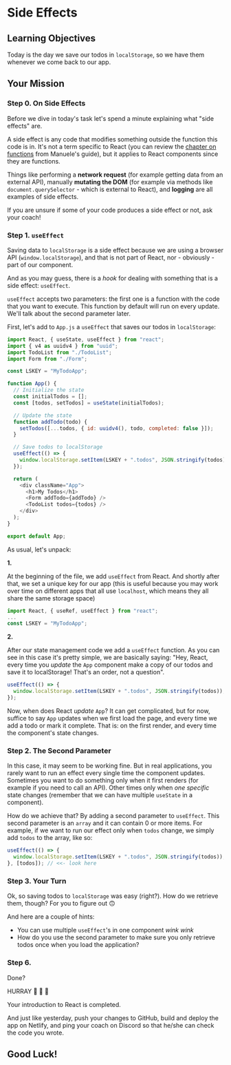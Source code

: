 # Side Effects

## Learning Objectives

Today is the day we save our todos in `localStorage`, so we have them whenever we come back to our app.

## Your Mission

### Step 0. On Side Effects

Before we dive in today's task let's spend a minute explaining what "side effects" are.

A side effect is any code that modifies something outside the function this code is in. It's not a term specific to React (you can review the [chapter on functions](https://www.notion.so/mjsarfatti/Enough-JS-to-Be-Dangerous-d3be5beb31ad4778ada7161fb2cc1a7b#5bada0ad2ac84f56a84871dbfa28f714) from Manuele's guide), but it applies to React components since they are functions.

Things like performing a **network request** (for example getting data from an external API), manually **mutating the DOM** (for example via methods like `document.querySelector` - which is external to React), and **logging** are all examples of side effects.

If you are unsure if some of your code produces a side effect or not, ask your coach!

### Step 1. `useEffect`

Saving data to `localStorage` is a side effect because we are using a browser API (`window.localStorage`), and that is not part of React, nor - obviously - part of our component.

And as you may guess, there is a _hook_ for dealing with something that is a side effect: `useEffect`.

`useEffect` accepts two parameters: the first one is a function with the code that you want to execute. This function by default will run on every update. We'll talk about the second parameter later.

First, let's add to `App.js` a `useEffect` that saves our todos in `localStorage`:

```js
import React, { useState, useEffect } from "react";
import { v4 as uuidv4 } from "uuid";
import TodoList from "./TodoList";
import Form from "./Form";

const LSKEY = "MyTodoApp";

function App() {
  // Initialize the state
  const initialTodos = [];
  const [todos, setTodos] = useState(initialTodos);

  // Update the state
  function addTodo(todo) {
    setTodos([...todos, { id: uuidv4(), todo, completed: false }]);
  }

  // Save todos to localStorage
  useEffect(() => {
    window.localStorage.setItem(LSKEY + ".todos", JSON.stringify(todos));
  });

  return (
    <div className="App">
      <h1>My Todos</h1>
      <Form addTodo={addTodo} />
      <TodoList todos={todos} />
    </div>
  );
}

export default App;
```

As usual, let's unpack:

**1.**

At the beginning of the file, we add `useEffect` from React. And shortly after that, we set a unique key for our app (this is useful because you may work over time on different apps that all use `localhost`, which means they all share the same storage space)

```js
import React, { useRef, useEffect } from "react";
...
const LSKEY = "MyTodoApp";
```

**2.**

After our state management code we add a `useEffect` function. As you can see in this case it's pretty simple, we are basically saying: "Hey, React, every time you _update_ the `App` component make a copy of our todos and save it to localStorage! That's an order, not a question".

```js
useEffect(() => {
  window.localStorage.setItem(LSKEY + ".todos", JSON.stringify(todos));
});
```

Now, when does React _update_ `App`? It can get complicated, but for now, suffice to say `App` updates when we first load the page, and every time we add a todo or mark it complete. That is: on the first render, and every time the component's state changes.

### Step 2. The Second Parameter

In this case, it may seem to be working fine. But in real applications, you rarely want to run an effect every single time the component updates. Sometimes you want to do something only when it first renders (for example if you need to call an API). Other times only when _one specific_ state changes (remember that we can have multiple `useState` in a component).

How do we achieve that? By adding a second parameter to `useEffect`. This second parameter is an `array` and it can contain 0 or more items. For example, if we want to run our effect only when `todos` change, we simply add `todos` to the array, like so:

```js
useEffect(() => {
  window.localStorage.setItem(LSKEY + ".todos", JSON.stringify(todos));
}, [todos]); // <<- look here
```

### Step 3. Your Turn

Ok, so saving todos to `localStorage` was easy (right?). How do we retrieve them, though? For you to figure out 🙃

And here are a couple of hints:

- You can use multiple `useEffect`'s in one component _wink wink_
- How do you use the second parameter to make sure you only retrieve todos once when you load the application?

### Step 6.

Done?

HURRAY 🙌 🎉 🥳

Your introduction to React is completed.

And just like yesterday, push your changes to GitHub, build and deploy the app on Netlify, and ping your coach on Discord so that he/she can check the code you wrote.

## Good Luck!
